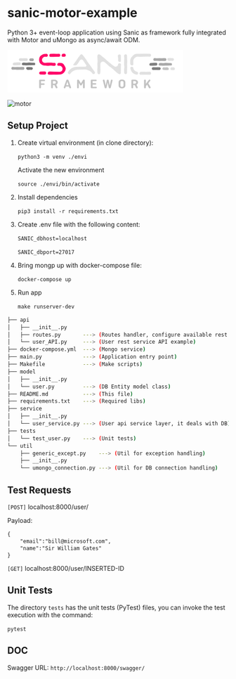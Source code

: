 # sanic-motor-example
Python 3+ event-loop application using Sanic as framework fully integrated with Motor and uMongo as async/await ODM.


![sanic](https://raw.githubusercontent.com/huge-success/sanic-assets/master/png/sanic-framework-logo-white-400x97.png)

![motor](https://motor.readthedocs.io/en/stable/_images/motor.png)


## Setup Project

1. Create virtual environment (in clone directory):

    `python3 -m venv ./envi`

    Activate the new environment

    `source ./envi/bin/activate`

2. Install dependencies

    `pip3 install -r requirements.txt `

3. Create .env file with the following content:

    `SANIC_dbhost=localhost`

    `SANIC_dbport=27017`

4. Bring mongp up with docker-compose file:

    `docker-compose up`

5. Run app

    `make runserver-dev`


```bash
├── api
│   ├── __init__.py
│   ├── routes.py       ---> (Routes handler, configure available rest routes) 
│   └── user_API.py     ---> (User rest service API example)
├── docker-compose.yml  ---> (Mongo service)
├── main.py             ---> (Application entry point)
├── Makefile            ---> (Make scripts)
├── model
│   ├── __init__.py
│   └── user.py         ---> (DB Entity model class)
├── README.md           ---> (This file) 
├── requirements.txt    ---> (Required libs)
├── service
│   ├── __init__.py
│   └── user_service.py ---> (User api service layer, it deals with DB)
├── tests
│   └── test_user.py    ---> (Unit tests)
└── util
    ├── generic_except.py    ---> (Util for exception handling)
    ├── __init__.py
    └── umongo_connection.py ---> (Util for DB connection handling)
```

## Test Requests

`[POST]` localhost:8000/user/

Payload:
    
    {
        "email":"bill@microsoft.com",
        "name":"Sir William Gates"
    }
    
    

`[GET]` localhost:8000/user/INSERTED-ID

## Unit Tests

The directory `tests` has the unit tests (PyTest) files, you can invoke the test execution with the command:

`pytest`
 
## DOC

Swagger URL: `http://localhost:8000/swagger/`

